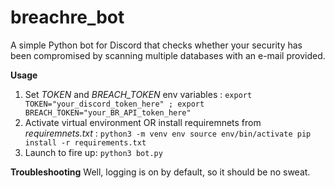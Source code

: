 # breachre_bot
A simple Python bot for Discord that checks whether your security has been compromised by scanning multiple databases with an e-mail provided.

**Usage**
1. Set *TOKEN* and *BREACH_TOKEN* env variables :
`export TOKEN="your_discord_token_here" ; export BREACH_TOKEN="your_BR_API_token_here"`
2. Activate virtual environment OR install requiremnets from *requiremnets.txt* :
`python3 -m venv env
source env/bin/activate
pip install -r requirements.txt`
3. Launch to fire up:
`python3 bot.py`

**Troubleshooting**
Well, logging is on by default, so it should be no sweat.
